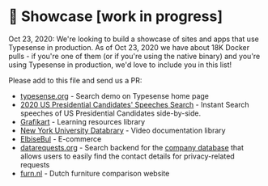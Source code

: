# 🌟 Showcase [work in progress]

Oct 23, 2020: We're looking to build a showcase of sites and apps that use Typesense in production. As of Oct 23, 2020 we have about 18K Docker pulls - if you're one of them (or if you're using the native binary) and you're using Typesense in production, we'd love to include you in this list! 

Please add to this file and send us a PR:

- [typesense.org](typesense.org) - Search demo on Typesense home page
- [2020 US Presidential Candidates' Speeches Search](https://biden-trump-speeches-search.typesense.org/) - Instant Search speeches of US Presidential Candidates side-by-side.
- [Grafikart](https://www.grafikart.fr/) - Learning resources library
- [New York University Databrary](https://nyu.databrary.org/) - Video documentation library
- [ElbiseBul](https://www.elbisebul.com/) - E-commerce
- [datarequests.org](https://www.datarequests.org/) - Search backend for the [company database](https://www.datarequests.org/company) that allows users to easily find the contact details for privacy-related requests
- [furn.nl](https://furn.nl) - Dutch furniture comparison website
